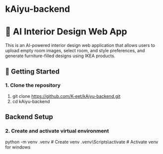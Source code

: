 # kAiyu-backend

# 🏡 AI Interior Design Web App

This is an AI-powered interior design web application that allows users to upload empty room images, select room, and style preferences, and generate furniture-filled designs using IKEA products. 

## 🚀 Getting Started

### 1. Clone the repository

1. git clone https://github.com/K-eet/kAiyu-backend.git
2. cd kAiyu-backend

## Backend Setup 

### 2. Create and activate virtual environment

python -m venv .venv  # Create venv
.venv\Scripts\activate  # Activate venv for windows